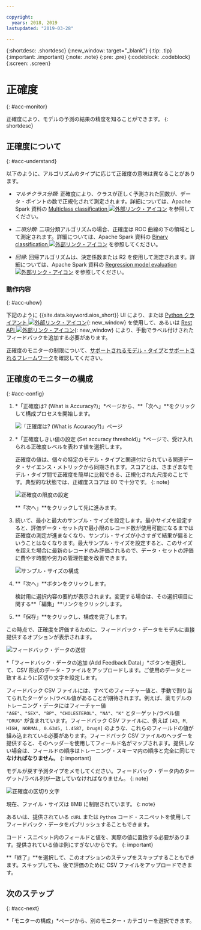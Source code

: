 ```yaml
---

copyright:
  years: 2018, 2019
lastupdated: "2019-03-28"

---
```


{:shortdesc: .shortdesc}
{:new_window: target="_blank"}
{:tip: .tip}
{:important: .important}
{:note: .note}
{:pre: .pre}
{:codeblock: .codeblock}
{:screen: .screen}

# 正確度
{: #acc-monitor}

正確度により、モデルの予測の結果の精度を知ることができます。
{: shortdesc}

## 正確度について
{: #acc-understand}

以下のように、アルゴリズムのタイプに応じて正確度の意味は異なることがあります。

- *マルチクラス分類*: 正確度により、クラスが正しく予測された回数が、データ・ポイントの数で正規化されて測定されます。詳細については、Apache Spark 資料の [Multiclass classification ![外部リンク・アイコン](../../icons/launch-glyph.svg "外部リンク・アイコン")](https://spark.apache.org/docs/2.1.0/mllib-evaluation-metrics.html#multiclass-classification) を参照してください。

- *二項分類*: 二項分類アルゴリズムの場合、正確度は ROC 曲線の下の領域として測定されます。詳細については、Apache Spark 資料の [Binary classification ![外部リンク・アイコン](../../icons/launch-glyph.svg "外部リンク・アイコン")](https://spark.apache.org/docs/2.1.0/mllib-evaluation-metrics.html#binary-classification) を参照してください。

- *回帰*: 回帰アルゴリズムは、決定係数または R2 を使用して測定されます。詳細については、Apache Spark 資料の [Regression model evaluation ![外部リンク・アイコン](../../icons/launch-glyph.svg "外部リンク・アイコン")](https://spark.apache.org/docs/2.1.0/mllib-evaluation-metrics.html#regression-model-evaluation) を参照してください。

### 動作内容
{: #acc-uhow}


下記のように {{site.data.keyword.aios_short}} UI により、または [Python クライアント ![外部リンク・アイコン](../../icons/launch-glyph.svg "外部リンク・アイコン")](http://ai-openscale-python-client.mybluemix.net/#feedbacklogging){: new_window} を使用して、あるいは [Rest API ![外部リンク・アイコン](../../icons/launch-glyph.svg "外部リンク・アイコン")](https://cloud.ibm.com/apidocs/ai-openscale#post-feedback-payload){: new_window} により、手動でラベル付けされたフィードバックを追加する必要があります。

正確度のモニターの制限について、[サポートされるモデル・タイプ](/docs/services/ai-openscale?topic=ai-openscale-in-ov#in-mod)と[サポートされるフレームワーク](/docs/services/ai-openscale?topic=ai-openscale-in-ov#in-fram)を確認してください。

## 正確度のモニターの構成
{: #acc-config}

1.  *「正確度は? (What is Accuracy?)」*ページから、**「次へ」**をクリックして構成プロセスを開始します。

    ![「正確度は? (What is Accuracy?)」ページ](images/accuracy-what-is.png)

1.  *「正確度しきい値の設定 (Set accuracy threshold)」*ページで、受け入れられる正確度レベルを表わす値を選択します。

    正確度の値は、個々の特定のモデル・タイプと関連付けられている関連データ・サイエンス・メトリックから同期されます。スコアとは、さまざまなモデル・タイプ間で正確度を簡単に比較できる、正規化された尺度のことです。典型的な状態では、正確度スコアは 80 で十分です。
    {: note}

    ![正確度の限度の設定](images/accuracy-set-limit.png)

    **「次へ」**をクリックして先に進みます。

1.  続いて、最小と最大のサンプル・サイズを設定します。最小サイズを設定すると、評価データ・セット内で最小限のレコード数が使用可能になるまでは正確度の測定が進まなくなり、サンプル・サイズが小さすぎて結果が偏るということはなくなります。最大サンプル・サイズを設定すると、このサイズを超えた場合に最新のレコードのみ評価されるので、データ・セットの評価に費やす時間や労力の管理性能を改善できます。

     ![サンプル・サイズの構成](images/accuracy-config-sample.png)

1.  **「次へ」**ボタンをクリックします。

    検討用に選択内容の要約が表示されます。変更する場合は、その選択項目に関する**「編集」**リンクをクリックします。

1.  **「保存」**をクリックし、構成を完了します。

この時点で、正確度を評価するために、フィードバック・データをモデルに直接提供するオプションが表示されます。

  ![フィードバック・データの送信](images/accuracy-send-feedback.png)

*「フィードバック・データの追加 (Add Feedback Data)」*ボタンを選択して、CSV 形式のデータ・ファイルをアップロードします。ご使用のデータと一致するように区切り文字を設定します。

フィードバック CSV ファイルには、すべてのフィーチャー値と、手動で割り当てられたターゲット/ラベル値があることが期待されます。例えば、薬モデルのトレーニング・データにはフィーチャー値 `"AGE"`、`"SEX"`、`"BP"`、`"CHOLESTEROL"`、`"NA"`、`"K"` とターゲット/ラベル値 `"DRUG"` が含まれています。フィードバック CSV ファイルに、例えば `[43, M, HIGH, NORMAL, 0.6345, 1.4587, DrugX]` のような、これらのフィールドの値が組み込まれている必要があります。フィードバック CSV ファイルのヘッダーを提供すると、そのヘッダーを使用してフィールド名がマップされます。提供しない場合は、フィールドの順序はトレーニング・スキーマ内の順序と完全に同じで**なければなりません**。
{: important}

モデルが戻す予測タイプをメモしてください。フィードバック・データ内のターゲット/ラベル列が一致していなければなりません。
{: note}

  ![正確度の区切り文字](images/accuracy-delimit.png)

現在、ファイル・サイズは 8MB に制限されています。
{: note}

あるいは、提供されている `cURL` または `Python` コード・スニペットを使用してフィードバック・データをパブリッシュすることもできます。

コード・スニペット内のフィールドと値を、実際の値に置換する必要があります。提供されている値は例にすぎないからです。
{: important}

**「終了」**を選択して、このオプションのステップをスキップすることもできます。スキップしても、後で評価のために CSV ファイルをアップロードできます。

## 次のステップ
{: #acc-next}

*「モニターの構成」*ページから、別のモニター・カテゴリーを選択できます。
